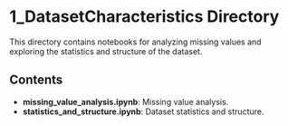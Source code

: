 # 1_DatasetCharacteristics Directory

This directory contains notebooks for analyzing missing values and exploring the statistics and structure of the dataset.

## Contents
- **missing_value_analysis.ipynb**: Missing value analysis.
- **statistics_and_structure.ipynb**: Dataset statistics and structure.